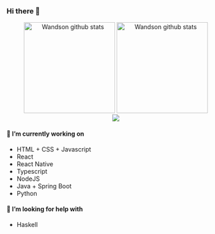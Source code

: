 
<!--
**Wandson13/Wandson13** is a ✨ _special_ ✨ repository because its `README.md` (this file) appears on your GitHub profile.

Here are some ideas to get you started:

- 🔭 I’m currently working on ...
- 🌱 I’m currently learning ...
- 👯 I’m looking to collaborate on ...
- 🤔 I’m looking for help with ...
- 💬 Ask me about ...
- 📫 How to reach me: ...
- 😄 Pronouns: ...
- ⚡ Fun fact: ...
-->

### Hi there 👋

<div align="center">
<img alt="Wandson github stats" height="210" src="https://github-readme-stats.vercel.app/api?username=Wandson&theme=dracula&show_icons=true&hide_border=true" />

<img alt="Wandson github stats" height="210" src="https://github-readme-stats.vercel.app/api/top-langs/?username=Wandson&theme=dracula&hide_border=true" />
</div>

<div align="center">
  <img src="https://github-readme-streak-stats.herokuapp.com?user=Wandson13&theme=dracula&hide_border=true&date_format=j%20M%5B%20Y%5D"/>
</div>

#### 🔭 I’m currently working on

- HTML + CSS + Javascript
- React
- React Native
- Typescript
- NodeJS
- Java + Spring Boot
- Python

#### 🤔 I’m looking for help with

- Haskell
